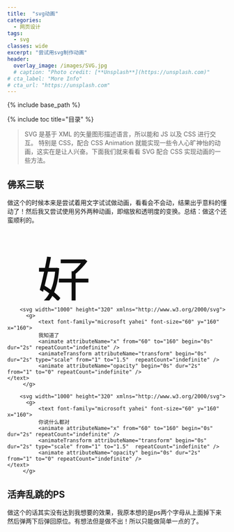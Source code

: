 ```yaml
---
title:  "svg动画"
categories: 
  - 网页设计
tags:
  - svg
classes: wide
excerpt: "尝试用svg制作动画"
header:
  overlay_image: /images/SVG.jpg
  # caption: "Photo credit: [**Unsplash**](https://unsplash.com)"
# cta_label: "More Info"
# cta_url: "https://unsplash.com"
---
```


{% include base_path %}

{% include toc title="目录" %}

>SVG 是基于 XML 的矢量图形描述语言，所以能和 JS 以及 CSS 进行交互。 特别是 CSS，配合 CSS Animation 就能实现一些令人心旷神怡的动画，这实在是让人兴奋。下面我们就来看看 SVG 配合 CSS 实现动画的一些方法。

## 佛系三联
做这个的时候本来是尝试着用文字试试做动画，看看会不会动，结果出乎意料的懂动了！然后我又尝试使用另外两种动画，即缩放和透明度的变换。总结：做这个还蛮顺利的。
<html>
	<head>
		<meta charset="UTF-8">
		<title></title>
	</head>
	<body>
		<svg width="1000" height="320" xmlns="http://www.w3.org/2000/svg">
          <g> 
              <text font-family="microsoft yahei" font-size="120" y="160" x="160">
    		  好
              <animate attributeName="x" from="60" to="160" begin="0s" dur="2s" repeatCount="indefinite" />
              <animateTransform attributeName="transform" begin="0s" dur="2s" type="scale" from="1" to="1.5"  repeatCount="indefinite" />
              <animate attributeName="opacity" begin="0s" dur="2s" from="1" to="0" repeatCount="indefinite" />
    </text>
         </g>
</svg>

 		<svg width="1000" height="320" xmlns="http://www.w3.org/2000/svg">
          <g> 
              <text font-family="microsoft yahei" font-size="60" y="160" x="160">
    		  我知道了
              <animate attributeName="x" from="60" to="160" begin="0s" dur="2s" repeatCount="indefinite" />
              <animateTransform attributeName="transform" begin="0s" dur="2s" type="scale" from="1" to="1.5"  repeatCount="indefinite" />
              <animate attributeName="opacity" begin="0s" dur="2s" from="1" to="0" repeatCount="indefinite" />
    </text>
         </g>
</svg>

		<svg width="1000" height="320" xmlns="http://www.w3.org/2000/svg">
          <g> 
              <text font-family="microsoft yahei" font-size="60" y="160" x="160">
    		  你说什么都对
              <animate attributeName="x" from="60" to="160" begin="0s" dur="2s" repeatCount="indefinite" />
              <animateTransform attributeName="transform" begin="0s" dur="2s" type="scale" from="1" to="1.5"  repeatCount="indefinite" />
              <animate attributeName="opacity" begin="0s" dur="2s" from="1" to="0" repeatCount="indefinite" />
    </text>
         </g>
</svg>
	</body>
</html>

## 活奔乱跳的PS
做这个的话其实没有达到我想要的效果，我原本想的是ps两个字母从上面掉下来然后弹两下后弹回原位。有想法但是做不出！所以只能做简单一点的了。
<html>
	<head>
		<meta charset="UTF-8">
		<title></title>
		<style>
		
		</style>
	</head>
	<body>
		
	<?xml version="1.0" standalone="no"?>
	<!DOCTYPE svg PUBLIC "-//W3C//DTD SVG 1.1//EN" "http://www.w3.org/Graphics/SVG/1.1/DTD/svg11.dtd">
	<svg t="1530888404261" class="icon" style="" viewBox="0 0 1024 1024" version="1.1" xmlns="http://www.w3.org/2000/svg" p-id="2380" xmlns:xlink="http://www.w3.org/1999/xlink" width="200" height="200">
		
		<defs><style type="text/css"></style></defs>
		
				<path id="bg" d="M892.1 288.6v612.2c0 15.2-12.3 27.4-27.4 27.4H230.5c-11.5 
				0-20.9-9.3-20.9-20.9V79.5c0-8.4 6.8-15.3 15.3-15.3h427.4c0.9 0 1.3 
				1 0.7 1.7-0.4 0.4-0.4 1 0.1 1.4l238.7 220.5c0.2 0.3 0.3 0.5 0.3 0.8z" 
				fill="#0B1C24" p-id="2381">
				<animateTransform 
		             attributeName="transform"
		             type="scale"
		             values="1;1.1;1"
		             keyTimes="0;0.5;1"
		             begin="0" dur="1.5s" repeatCount="indefinite"
		             fill="freeze"></animate>
				</path>
			
				<path id="line" d="M541.7 384.7h-466c-7.3 0-13.2-5.9-13.2-13.2v-178c0-7.3 
				5.9-13.2 13.2-13.2h466c7.3 0 13.2 5.9 13.2 13.2v178c0 7.3-5.9 13.2-13.2 
				13.2zM652.5 273.8V64.2l239.7 223.9H666.8c-7.9 0.1-14.3-6.4-14.3-14.3z" 
				fill="#4FC1FF" 
				p-id="2382">
				<animateTransform 
		             attributeName="transform"
		             type="scale"
		             values="1;1.1;1"
		             keyTimes="0;0.5;1"
		             begin="0" dur="1.5s" repeatCount="indefinite"
		             fill="freeze"></animate>
				</path>
				
				<path d="M214.1 294.2V321h-16.4v-76.9h26.5c19.1 0 
				28.7 8.1 28.7 24.3 0 7.9-2.9 14.2-8.7 18.9-5.8 4.8-13 7-21.7 6.8h-8.4z 
				m0-37.4v24.8h7.1c9.6 0 14.5-4.2 14.5-12.6 0-8.2-4.8-12.3-14.3-12.3h-7.3zM261 
				301.6c6.2 5.1 13.2 7.7 21.1 7.7 4.5 0 7.8-0.8 10.1-2.3 2.3-1.5 3.4-3.5 
				3.4-5.9 0-2.1-0.9-4.1-2.7-5.9-1.8-1.9-6.5-4.4-14.2-7.5-12-5.1-18-12.5-18-22.2 
				0-7.2 2.7-12.7 8.2-16.7 5.4-4 12.7-5.9 21.6-5.9 7.5 0 13.8 1 18.9 
				2.9v15.4c-5.2-3.5-11.2-5.3-18.1-5.3-4 0-7.3 0.7-9.7 2.2-2.4 1.5-3.6 
				3.5-3.6 5.9 0 2 0.8 3.8 2.5 5.5 1.7 1.7 5.7 3.9 12.3 6.8 7.6 3.3 12.9 
				6.7 15.8 10.4 2.9 3.6 4.3 8 4.3 13 0 7.4-2.6 13-7.8 16.9-5.2 3.9-12.7 
				5.8-22.3 5.8-8.8 0-16-1.4-21.7-4.3v-16.5zM325.7 321v-76.9h26.6c27.3 0 
				41 12.5 41 37.5 0 11.9-3.8 21.4-11.5 28.6-7.6 7.2-17.5 10.8-29.6 10.8h-26.5z 
				m16.4-63.5v50.1h8.9c7.8 0 13.9-2.3 18.3-7 4.4-4.6 6.7-10.9 
				6.7-18.8 0-7.6-2.3-13.6-7-17.9-4.6-4.3-10.7-6.4-18.1-6.4h-8.8z" 
				fill="" p-id="2383">
				<animate attributeName="opacity" begin="0s" dur="3s" values="1;0;1"
		             keyTimes="0;0.5;1" repeatCount="indefinite" />
				</path>
				
				<path id="ps" d="M449.2 677.6V759h-44.8V525.4h72.4c52.3 0 78.5 24.6 78.5 73.9 0 
					23.9-7.9 43.1-23.7 57.5-15.8 14.4-35.6 21.3-59.3 20.7h-23.1z m0-113.6v75.4h19.4c26.3 
					0 39.5-12.7 39.5-38.2 0-24.8-13-37.2-39.1-37.2h-19.8zM578.8 714.2c15 10.2 
					29.7 15.2 44.1 15.2 18.1 0 27.2-5.4 27.2-16.1 
					0-7.6-7.5-14-22.4-19.2-18.6-6.4-31.5-13.6-38.4-21.5-7-7.9-10.5-18.6-10.5-32 0-16.4 
					6-29.2 17.9-38.5 11.9-9.3 27.6-13.9 47-13.9 13.8 0 27 2.3 
					39.8 6.8v38.3c-11.7-7.6-24.5-11.5-38.6-11.5-7 0-12.6 1.4-16.8 
					4.1-4.3 2.8-6.4 6.4-6.4 10.9 0 7.6 6.3 13.8 19 18.5 13.6 5 
					23.8 9.6 30.6 13.7 6.8 4.1 12 9.6 15.6 16.3 3.6 6.7 5.4 14.5 
					5.4 23.4 0 17.2-6.2 30.5-18.6 40-12.4 9.5-29 14.3-49.7 14.3-16.3 
					0-31.4-2.9-45.2-8.6v-40.2z" fill="#4FC1FF" p-id="2384">
					<animateTransform 
		             attributeName="transform"
		             type="scale"
		             values="1;0.9;1"
		             keyTimes="0;0.5;1"
		             begin="0" dur="1.5s" repeatCount="indefinite"
		             fill="freeze"></animate>
			    </path>
		</svg>
	</body>
</html>


## 会闪的太阳
这个是我的svg动画的第一个作品，有点拙劣。不过能动就让我很开心啦！第一次制作动画，我学会了使用stroke-dasharray、stroke-dashoffset这两个属性，通过它们我们可以制作出有趣的线条动画。
			
<html>
	<head>
		<title></title>
		<style>
			
		svg {
			width: 50%;
			height: 50%;
		}
		line {
			stroke-dasharray: 50; 
			stroke-dashoffset: 1000; 
			animation: dash 10s linear both infinite; 
			} 
			@keyframes dash { 
				to { stroke-dashoffset: 0; 
				}
		}
		
		path {
			stroke-dasharray: 1000; 
			stroke-dashoffset: 1000; 
			animation: bash 10s linear both infinite; 
			} 
			@keyframes bash { 
				to { stroke-dashoffset: 0; 
				}
		}
		
		path.sunny {
			stroke-dasharray: 1000; 
			stroke-dashoffset: 1000; 
			animation: bash 50s linear both infinite; 
			} 
			@keyframes bash { 
				to { stroke-dashoffset: 0; 
				}
		}
			

		</style>
	</head>
	<body>
		<?xml version="1.0" encoding="utf-8"?>
		<!-- Generator: Adobe Illustrator 21.0.0, SVG Export Plug-In . SVG Version: 6.00 Build 0)  -->
		<svg version="1.1" id="图层_1" xmlns="http://www.w3.org/2000/svg" xmlns:xlink="http://www.w3.org/1999/xlink" x="0px" y="0px"
		 viewBox="0 0 128 128" style="enable-background:new 0 0 128 128;" xml:space="preserve">
			
			<style type="text/css">
				.st0{fill:#FFFFFF;stroke:#F7931E;stroke-miterlimit:10;}
				.st1{fill:none;stroke:#F7931E;stroke-miterlimit:10;}
				.st2{fill:none;stroke:#C1272D;stroke-miterlimit:10;}
			</style>
			
			<path class="st0" d="M82.6,53.7c0,12.3-9.9,22.2-22.2,22.2s-22.2-9.9-22.2-22.2s9.9-22.2,22.2-22.2c5.4,0,9.4,2,10.7,2.8
				C77.8,38,82.6,45.5,82.6,53.7z"/>
			<path class="st0" d="M69.9,33.6c-8.6-1.7-17.1,1.6-21.3,8.2c-5.8,9-2.4,22.6,6.9,27.1c6.7,3.3,17,2.1,21.4-5.2
				c5-8.2-0.1-20.2-8.1-22.9c-5.3-1.7-13.2,0.3-15.2,5.6c-1.5,3.8-0.1,9.8,3.8,11.1c3.4,1.1,8.4-1.6,8.7-5.3c0.2-2.9-2.6-5.1-2.9-5.3"
				/>
			<!--<line class="st1" stroke-linecap='round' x1="53" y1="16.9" x2="54.3" y2="26"/>-->
			<line class="st1" stroke-linecap='round' x1="54.3" y1="26" x2="53" y2="16.9"/>
			<line class="st1" stroke-linecap='round'  x1="68.6" y1="80.6" x2="71.1" y2="90.5"/>
			<line class="st1" stroke-linecap='round'  x1="73.9" y1="30.4" x2="80.1" y2="21.5"/>
			<line class="st1" stroke-linecap='round'   x1="51" y1="79.3" x2="47.2" y2="88.9"/>
			<line class="st1" stroke-linecap='round'  x1="51" y1="79.3" x2="47.2" y2="88.9"/>
			<line class="st1" stroke-linecap='round'   x1="86.4" y1="41.1" x2="97.5" y2="39.4"/>
			<line class="st1" stroke-linecap='round'   x1="37.6" y1="69.7" x2="27" y2="75.1"/>
			<!--<line class="st1" stroke-linecap='round'   x1="30.5" y1="24.4" x2="38.9" y2="33.2"/>-->
			<line class="st1" stroke-linecap='round'   x1="38.9" y1="33.2" x2="30.5" y2="24.4"/>
			<line class="st1" stroke-linecap='round'   x1="79.9" y1="71.3" x2="88.8" y2="81"/>
			<line class="st1" stroke-linecap='round'   x1="87.6" y1="58.2" x2="100.9" y2="58.9"/>
			<line class="st1" stroke-linecap='round'   x1="32.3" y1="51.4" x2="20.1" y2="50.9"/>
			<path class="st2 sunny" d="M42.1,99.6c-1.2,0.9-2.5,2-2.2,2.8c0.4,1.2,3.7,0.6,4.2,1.8c0.3,0.6-0.2,1.8-3.2,4.2"/>
			<path class="st2 sunny" d="M48.6,99.5c0,0.5,0,4.1,0.3,6.6c0,0.4,0.1,1,0.7,1.4c0.5,0.4,1.4,0.5,2,0.3c1.1-0.4,1.3-1.7,1.5-3.1
				c0.2-1.1,0.2-2.8-0.4-4.9"/>
			<path class="st2 sunny" d="M57.7,107.9c0.7-3,0.5-4.9,0.2-6.1c-0.1-0.3-0.3-0.8,0-1.3c0.6-0.8,2.6-0.7,3.6,0.1c1.3,1.1,1.1,4-0.8,7.1"/>
			<path class="st2 sunny" d="M67,107.1c-0.4-2.9-0.8-4.9-1.1-6.6c-0.1-0.6-0.3-1.4,0.2-1.8c0.6-0.6,2.2-0.1,3,0.5c2.5,1.8,1.3,7.1,1.2,7.5"
				/>
			<path class="st2 sunny" d="M74.6,99.2c0,4.1,0.9,6.9,2,7.1c0.7,0.1,1.9-0.7,2.5-1.6c0.1-0.1,0.3-0.4,0.5-0.8c0.2-0.4,0.4-1.2,0.3-2.4
				c-0.1-1.5-0.6-2.5-0.6-2.5c0,0,1.3,2.7,1.6,6.4c0.1,2,0.2,4.4-1.3,5.4c-1,0.7-2.2,0.5-2.9,0.4"/>
			</svg>
	</body>
</html>



